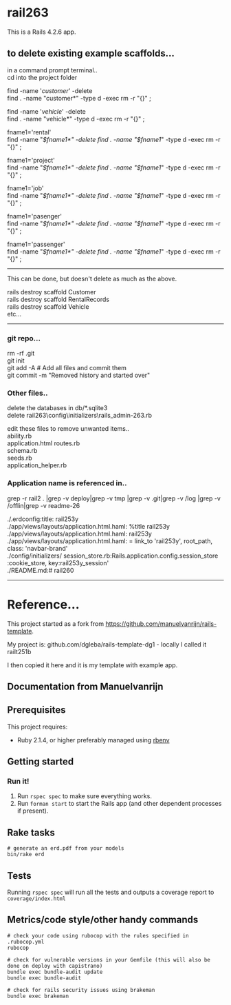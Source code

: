 # rail263

This is a Rails 4.2.6 app.

## to delete existing example scaffolds...

in a command prompt terminal..  
cd into the project folder  

find  -name '*customer*' -delete  
find . -name "customer*" -type d -exec rm -r "{}" \;  

find  -name '*vehicle*' -delete  
find . -name "vehicle*" -type d -exec rm -r "{}" \;  


fname1='rental'  
find  -name "*$fname1*" -delete  
find . -name "$fname1*" -type d -exec rm -r "{}" \;  

fname1='project'  
find  -name "*$fname1*" -delete  
find . -name "$fname1*" -type d -exec rm -r "{}" \;  

fname1='job'  
find  -name "*$fname1*" -delete  
find . -name "$fname1*" -type d -exec rm -r "{}" \;  

fname1='pasenger'  
find  -name "*$fname1*" -delete  
find . -name "$fname1*" -type d -exec rm -r "{}" \;  

 
fname1='passenger'  
find  -name "*$fname1*" -delete  
find . -name "$fname1*" -type d -exec rm -r "{}" \;  

_____________ 

This can be done, but doesn't delete as much as the above.

rails destroy scaffold Customer  
 rails destroy scaffold RentalRecords  
 rails destroy scaffold Vehicle  
 etc...  
 
_____________ 


 
 
### git repo...

rm -rf .git  
git init  
git add -A  # Add all files and commit them  
git commit -m "Removed history and started over"  

###  Other files..
delete the databases in db/*.sqlite3  
delete rail263\config\initializers\rails_admin-263.rb

edit these files to remove unwanted items..  
ability.rb      
application.html
routes.rb        
schema.rb       
seeds.rb        
application_helper.rb


### Application name is referenced in..


grep -r rail2 . |grep -v deploy|grep -v tmp |grep -v .git|grep -v /log |grep -v /offlin|grep -v readme-26  

./.erdconfig:title: rail253y   
./app/views/layouts/application.html.haml:          %title rail253y  
./app/views/layouts/application.html.haml:            rail253y  
./app/views/layouts/application.html.haml:          = link_to 'rail253y', root_path, class: 'navbar-brand'  
./config/initializers/  session_store.rb:Rails.application.config.session_store :cookie_store, key:rail253y_session'  
./README.md:# rail260  



 
_____________




# Reference...

This project started as a fork from https://github.com/manuelvanrijn/rails-template. 


My project is:
github.com/dgleba/rails-template-dg1 -  locally I called it railt251b

I then copied it here and it is my template with example app.

## Documentation from Manuelvanrijn


## Prerequisites

This project requires:

* Ruby 2.1.4, or higher preferably managed using [rbenv][]

## Getting started
### Run it!

1. Run `rspec spec` to make sure everything works.
2. Run `forman start` to start the Rails app (and other dependent processes if present).

[rbenv]:https://github.com/sstephenson/rbenv

## Rake tasks

```
# generate an erd.pdf from your models
bin/rake erd
```

## Tests

Running `rspec spec` will run all the tests and outputs a coverage report to `coverage/index.html`

## Metrics/code style/other handy commands

```
# check your code using rubocop with the rules specified in .rubocop.yml
rubocop

# check for vulnerable versions in your Gemfile (this will also be done on deploy with capistrano)
bundle exec bundle-audit update
bundle exec bundle-audit

# check for rails security issues using brakeman
bundle exec brakeman
```



